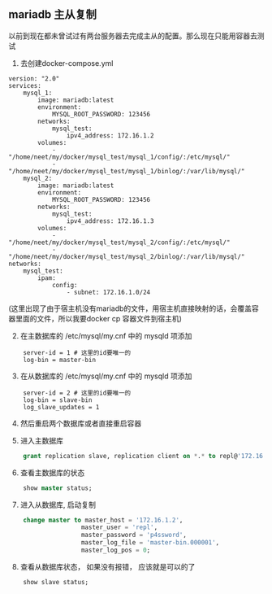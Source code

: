 ## mariadb 主从复制

以前到现在都未曾试过有两台服务器去完成主从的配置。那么现在只能用容器去测试

1. 去创建docker-compose.yml

```docker
version: "2.0"
services: 
    mysql_1:
        image: mariadb:latest
        environment: 
            MYSQL_ROOT_PASSWORD: 123456
        networks:
            mysql_test:
                ipv4_address: 172.16.1.2
        volumes: 
            - "/home/neet/my/docker/mysql_test/mysql_1/config/:/etc/mysql/"
            - "/home/neet/my/docker/mysql_test/mysql_1/binlog/:/var/lib/mysql/"
    mysql_2:
        image: mariadb:latest
        environment: 
            MYSQL_ROOT_PASSWORD: 123456
        networks:
            mysql_test:
                ipv4_address: 172.16.1.3
        volumes: 
            - "/home/neet/my/docker/mysql_test/mysql_2/config/:/etc/mysql/"
            - "/home/neet/my/docker/mysql_test/mysql_2/binlog/:/var/lib/mysql/"
networks: 
    mysql_test:
        ipam: 
            config: 
                - subnet: 172.16.1.0/24
```

(这里出现了由于宿主机没有mariadb的文件，用宿主机直接映射的话，会覆盖容器里面的文件，所以我要docker cp 容器文件到宿主机)

2. 在主数据库的 /etc/mysql/my.cnf 中的 mysqld 项添加

```
    server-id = 1 # 这里的id要唯一的
    log-bin = master-bin
```

3. 在从数据库的 /etc/mysql/my.cnf 中的 mysqld 项添加

```
    server-id = 2 # 这里的id要唯一的
    log-bin = slave-bin
    log_slave_updates = 1
```

4. 然后重启两个数据库或者直接重启容器

5. 进入主数据库
```sql
    grant replication slave, replication client on *.* to repl@'172.16.1.%' identified by 'p4ssword';
```

6. 查看主数据库的状态
```sql
    show master status;
```

7. 进入从数据库, 启动复制
```sql
    change master to master_host = '172.16.1.2',
                    master_user = 'repl',
                    master_password = 'p4ssword',
                    master_log_file = 'master-bin.000001', 
                    master_log_pos = 0;
```

8. 查看从数据库状态， 如果没有报错， 应该就是可以的了
```sql
    show slave status;
```